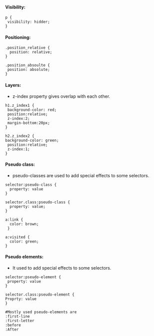 #### Visibility:

```
p {
 visibility: hidder;
}
```


#### Positioning:

```
.position_relative {
  position: relative;
}

.position_absoulte {
 position: absolute;
}
```

#### Layers:

* z-index property gives overlap with each other.

```
h1.z_index1 {
 background-color: red;
 position:relative;
 z-index:2;
 margin-bottom:20px;
}

h2.z_index2 {
background-color: green;
 position:relative;
 z-index:1;
}
```

#### Pseudo class:

* pseudo-classes are used to add special effects to some selectors.

```
selector:pseudo-class {
  property: value
}

selector.class:pseudo-class {
  property: value;
}
```


```
a:link { 
  color: brown;
 }

a:visited {
  color: green;
}
```


#### Pseudo elements:

* It used to add special effects to some selectors.

```
selector:pseudo-element {
 property: value
}
```

```
selector.class:pseudo-element {
Proprty: value
}
```

```
#Mostly used pseudo-elements are
:first-line
:first-letter
:before
:After
```